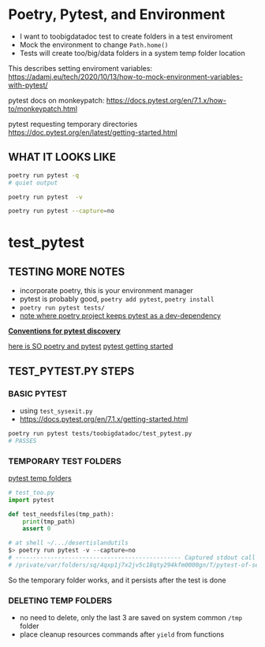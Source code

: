 # Poetry, Pytest, and Environment
* I want to toobigdatadoc test to create folders in a test enviroment
* Mock the environment to change `Path.home()`
* Tests will create too/big/data folders in a system temp folder location

This describes setting enviroment variables:
https://adamj.eu/tech/2020/10/13/how-to-mock-environment-variables-with-pytest/

pytest docs on monkeypatch:
https://docs.pytest.org/en/7.1.x/how-to/monkeypatch.html

pytest requesting temporary directories
https://doc.pytest.org/en/latest/getting-started.html

## WHAT IT LOOKS LIKE
```sh
poetry run pytest -q
# quiet output

poetry run pytest  -v

poetry run pytest --capture=no
```

# test_pytest
## TESTING MORE NOTES
* incorporate poetry, this is your environment manager
* pytest is probably good, `poetry add pytest`, `poetry install`
* `poetry run pytest tests/`
* [note where poetry project keeps pytest as a dev-dependency](https://github.com/python-poetry/poetry/blob/master/pyproject.toml)

[**Conventions for pytest discovery**](https://docs.pytest.org/en/latest/explanation/goodpractices.html#test-discovery)

[here is SO poetry and pytest](https://stackoverflow.com/questions/61783925/running-a-package-pytest-with-poetry)
[pytest getting started](https://doc.pytest.org/en/latest/getting-started.html)

## TEST_PYTEST.PY STEPS
### BASIC PYTEST
* using `test_sysexit.py`
* https://docs.pytest.org/en/7.1.x/getting-started.html

```sh
poetry run pytest tests/toobigdatadoc/test_pytest.py
# PASSES
```

### TEMPORARY TEST FOLDERS
[pytest temp folders](https://docs.pytest.org/en/7.1.x/how-to/tmp_path.html)

```python
# test_too.py
import pytest

def test_needsfiles(tmp_path):
    print(tmp_path)
    assert 0

# at shell ~/.../desertislandutils
$> poetry run pytest -v --capture=no
# ----------------------------------------------- Captured stdout call -----------------------------------------------
# /private/var/folders/sq/4qxp1j7x2jv5c18qty294kfm0000gn/T/pytest-of-segovia/pytest-3/test_needsfiles0
```

So the temporary folder works, and it persists after the test is done

### DELETING TEMP FOLDERS
* no need to delete, only the last 3 are saved on system common `/tmp` folder
* place cleanup resources commands after `yield` from functions
